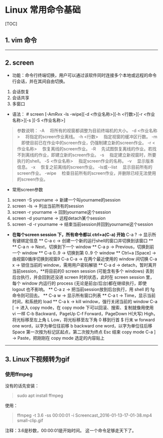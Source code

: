 # Linux 常用命令基础

[TOC]

## 1. vim 命令


---
## 2. screen

* 功能：命令行终端切换，用户可以通过该软件同时连接多个本地或远程的命令行会话，并在其间自由切换。
1. 会话恢复
2. 会话共享
3. 多窗口
* 语法：
\# screen [-AmRvx -ls -wipe][-d <作业名称>][-h <行数>][-r <作业名称>][-s ][-S <作业名称>]
> 参数说明：
-A 　将所有的视窗都调整为目前终端机的大小。
-d <作业名称> 　将指定的screen作业离线。
-h <行数> 　指定视窗的缓冲区行数。
-m 　即使目前已在作业中的screen作业，仍强制建立新的screen作业。
-r <作业名称> 　恢复离线的screen作业。
-R 　先试图恢复离线的作业。若找不到离线的作业，即建立新的screen作业。
-s 　指定建立新视窗时，所要执行的shell。
-S <作业名称> 　指定screen作业的名称。
-v 　显示版本信息。
-x 　恢复之前离线的screen作业。
-ls或--list 　显示目前所有的screen作业。
-wipe 　检查目前所有的screen作业，并删除已经无法使用的screen作业。

* 常用screen参数
1. screen -S yourname  -> 新建一个叫yourname的session
2. screen -ls  -> 列出当前所有的session
3. screen -r yourname  -> 回到yourname这个session
4. screen -d yourname  -> 远程detach某个session
5. screen -d -r yourname  -> 结束当前session并回到yourname这个session

* <b>在每个screen session 下，所有命令都以 ctrl+a(C-a) 开始</b>
C-a ? -> 显示所有键绑定信息
** C-a c -> 创建一个新的运行shell的窗口并切换到该窗口 **
** C-a n -> Next，切换到下一个 window   **
C-a p -> Previous，切换到前一个 window 
** C-a 0..9 -> 切换到第 0..9 个 window **
Ctrl+a [Space] -> 由视窗0循序切换到视窗9
C-a C-a -> 在两个最近使用的 window 间切换 
C-a x -> 锁住当前的 window，需用用户密码解锁
** C-a d -> detach，暂时离开当前session，**将目前的0 screen session (可能含有多个 windows) 丢到后台执行，并会回到还没进 screen 时的状态，此时在 screen session 里，每个 window 内运行的 process (无论是前台/后台)都在继续执行，即使 logout 也不影响。 
** C-a z -> 把当前session放到后台执行，用 shell 的 fg 命令则可回去。 **
C-a w -> 显示所有窗口列表
** C-a t -> Time，显示当前时间，和系统的 load  **
C-a k -> kill window，强行关闭当前的 window
C-a [ -> 进入 copy mode，在 copy mode 下可以回滚、搜索、复制就像用使用 vi 一样
C-b Backward，PageUp 
C-f Forward，PageDown 
    H(大写) High，将光标移至左上角 
    L Low，将光标移至左下角 
    0 移到行首 
    $ 行末 
    w forward one word，以字为单位往前移 
    b backward one word，以字为单位往后移 
    Space 第一次按为标记区起点，第二次按为终点 
    Esc 结束 copy mode 
C-a ] -> Paste，把刚刚在 copy mode 选定的内容贴上

---

## 3. Linux下视频转为gif

### 使用ffmpeg

没有的话先安装：
> sudo apt install ffmpeg

使用：
> ffmpeg -t 3.6 -ss 00:00:01 -i Screencast_2016-01-13-17-01-38.mp4  small-clip.gif

注释：3.6是秒数，00:00:01是开始时间。
这一个命令足够走天下了。